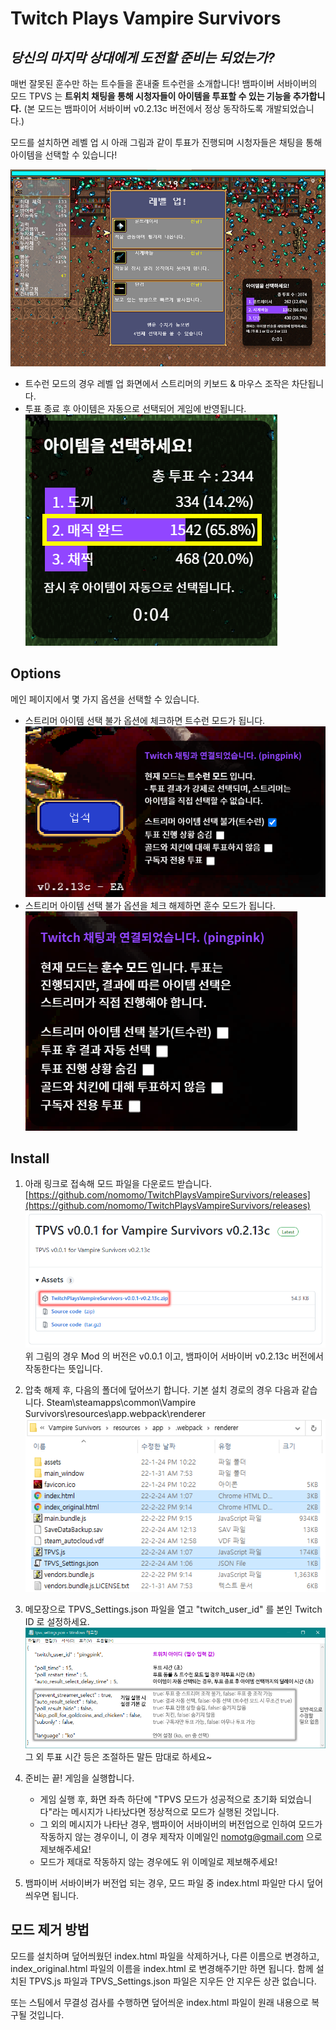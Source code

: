 # Twitch Plays Vampire Survivors

## _당신의 마지막 상대에게 도전할 준비는 되었는가?_

매번 잘못된 훈수만 하는 트수들을 혼내줄 트수런을 소개합니다!
뱀파이버 서바이버의 모드 TPVS 는 **트위치 채팅을 통해 시청자들이 아이템을 투표할 수 있는 기능을 추가합니다.**
(본 모드는 뱀파이어 서바이버 v0.2.13c 버전에서 정상 동작하도록 개발되었습니다.)

모드를 설치하면 레벨 업 시 아래 그림과 같이 투표가 진행되며
시청자들은 채팅을 통해 아이템을 선택할 수 있습니다!

![poll](https://raw.githubusercontent.com/nomomo/TwitchPlaysVampireSurvivors/main/images/1_poll.png)

- 트수런 모드의 경우 레벨 업 화면에서 스트리머의 키보드 & 마우스 조작은 차단됩니다.
- 투표 종료 후 아이템은 자동으로 선택되어 게임에 반영됩니다.
![poll](https://raw.githubusercontent.com/nomomo/TwitchPlaysVampireSurvivors/main/images/2_tsr.png)

## Options 

메인 페이지에서 몇 가지 옵션을 선택할 수 있습니다.

- 스트리머 아이템 선택 불가 옵션에 체크하면 트수런 모드가 됩니다.
![main_menu_options](https://raw.githubusercontent.com/nomomo/TwitchPlaysVampireSurvivors/main/images/0_main_menu_option.png)
- 스트리머 아이템 선택 불가 옵션을 체크 해제하면 훈수 모드가 됩니다.
![poll](https://raw.githubusercontent.com/nomomo/TwitchPlaysVampireSurvivors/main/images/4_hunsu.png)

## Install

1. 아래 링크로 접속해 모드 파일을 다운로드 받습니다.
[https://github.com/nomomo/TwitchPlaysVampireSurvivors/releases](https://github.com/nomomo/TwitchPlaysVampireSurvivors/releases)
![main_menu_options](https://raw.githubusercontent.com/nomomo/TwitchPlaysVampireSurvivors/main/images/5_download.png)
위 그림의 경우 Mod 의 버전은 v0.0.1 이고, 뱀파이어 서바이버 v0.2.13c 버전에서 작동한다는 뜻입니다.

2. 압축 해제 후, 다음의 폴더에 덮어쓰기 합니다.
기본 설치 경로의 경우 다음과 같습니다.
Steam\steamapps\common\Vampire Survivors\resources\app\.webpack\renderer
![copy_files](https://raw.githubusercontent.com/nomomo/TwitchPlaysVampireSurvivors/main/images/6_install.png)

3. 메모장으로 TPVS_Settings.json 파일을 열고 "twitch_user_id" 를 본인 Twitch ID 로 설정하세요.
![set_twitch_id](https://raw.githubusercontent.com/nomomo/TwitchPlaysVampireSurvivors/main/images/3_settings.png)
그 외 투표 시간 등은 조절하든 말든 맘대로 하세요~

4. 준비는 끝! 게임을 실행합니다.
    - 게임 실행 후, 화면 좌측 하단에 "TPVS 모드가 성공적으로 초기화 되었습니다"라는 메시지가 나타났다면 정상적으로 모드가 실행된 것입니다.
    - 그 외의 메시지가 나타난 경우, 뱀파이어 서바이버의 버전업으로 인하여 모드가 작동하지 않는 경우이니, 이 경우 제작자 이메일인 nomotg@gmail.com 으로 제보해주세요!
    - 모드가 제대로 작동하지 않는 경우에도 위 이메일로 제보해주세요!

5. 뱀파이버 서바이버가 버전업 되는 경우, 모드 파일 중 index.html 파일만 다시 덮어씌우면 됩니다.

## 모드 제거 방법

모드를 설치하며 덮어씌웠던 index.html 파일을 삭제하거나, 다른 이름으로 변경하고, index_original.html 파일의 이름을 index.html 로 변경해주기만 하면 됩니다.
함께 설치된 TPVS.js 파일과 TPVS_Settings.json 파일은 지우든 안 지우든 상관 없습니다.

또는 스팀에서 무결성 검사를 수행하면 덮어씌운 index.html 파일이 원래 내용으로 복구될 것입니다.
